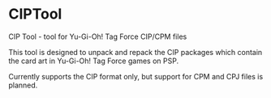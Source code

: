 # CIPTool
CIP Tool - tool for Yu-Gi-Oh! Tag Force CIP/CPM files

This tool is designed to unpack and repack the CIP packages which contain the card art in Yu-Gi-Oh! Tag Force games on PSP.

Currently supports the CIP format only, but support for CPM and CPJ files is planned.
